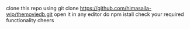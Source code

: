 clone this repo using git clone https://github.com/himasaila-wip/themoviedb.git
open it in any editor
do npm istall
check your required functionality
cheers
